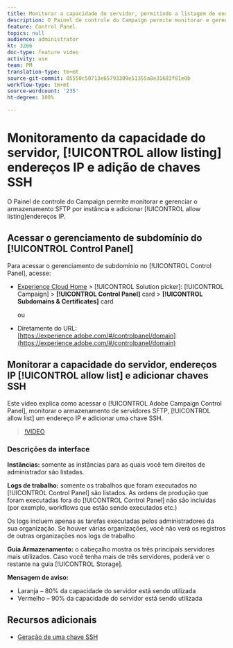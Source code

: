 ```yaml
---
title: Monitorar a capacidade do servidor, permitindo a listagem de endereços IP e a adição de chaves SSH
description: O Painel de controle do Campaign permite monitorar e gerenciar o armazenamento SFTP por instância e adicionar endereços IP a listas de permissões.
feature: Control Panel
topics: null
audience: administrator
kt: 3266
doc-type: feature video
activity: use
team: PM
translation-type: tm+mt
source-git-commit: 05550c50713e65793309e51355a8e31683f81e0b
workflow-type: tm+mt
source-wordcount: '235'
ht-degree: 100%

---
```



# Monitoramento da capacidade do servidor, [!UICONTROL allow listing] endereços IP e adição de chaves SSH

O Painel de controle do Campaign permite monitorar e gerenciar o armazenamento SFTP por instância e adicionar [!UICONTROL allow listing]endereços IP.

## Acessar o gerenciamento de subdomínio do [!UICONTROL Control Panel] 

Para acessar o gerenciamento de subdomínio no [!UICONTROL Control Panel], acesse:

* [Experience Cloud Home](https://experience.adobe.com/#/home) > [!UICONTROL Solution picker]: [!UICONTROL Campaign] > **[!UICONTROL Control Panel]** card > **[!UICONTROL Subdomains & Certificates]** card

   ou
* Diretamente do URL: [https://experience.adobe.com/#/controlpanel/domain](https://experience.adobe.com/#/controlpanel/domain)

## Monitorar a capacidade do servidor, endereços IP [!UICONTROL allow list] e adicionar chaves SSH

Este vídeo explica como acessar o [!UICONTROL Adobe Campaign Control Panel], monitorar o armazenamento de servidores SFTP, [!UICONTROL allow list] um endereço IP e adicionar uma chave SSH.

>[!VIDEO](https://video.tv.adobe.com/v/27270?quality=12)

### Descrições da interface

**Instâncias:** somente as instâncias para as quais você tem direitos de administrador são listadas.

**Logs de trabalho:** somente os trabalhos que foram executados no [!UICONTROL Control Panel] são listados. As ordens de produção que foram executadas fora do [!UICONTROL Control Panel] não são incluídas (por exemplo, workflows que estão sendo executados etc.)

Os logs incluem apenas as tarefas executadas pelos administradores da sua organização. Se houver várias organizações, você não verá os registros de outras organizações nos logs de trabalho

**Guia Armazenamento:** o cabeçalho mostra os três principais servidores mais utilizados. Caso você tenha mais de três servidores, poderá ver o restante na guia [!UICONTROL Storage].

**Mensagem de aviso:**

* Laranja – 80% da capacidade do servidor está sendo utilizada
* Vermelho – 90% da capacidade do servidor está sendo utilizada

## Recursos adicionais

* [Geração de uma chave SSH](./generate-ssh-key.md)
